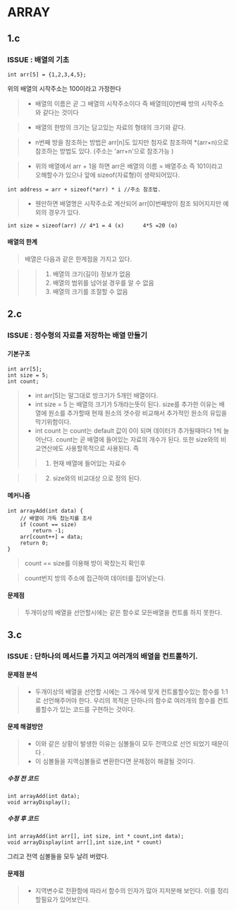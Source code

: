 # ARRAY

## 1.c

### ISSUE : 배열의 기초

```
int arr[5] = {1,2,3,4,5};
```
위의 배열의 시작주소는 100이라고 가정한다

> - 배열의 이름은 곧 그 배열의 시작주소이다 즉 배열의[0]번째 방의 시작주소와 같다는 것이다

> - 배열의 한방의 크기는 담고있는 자료의 형태의 크기와 같다.

> - n번째 방을 참조하는 방법은 arr[n]도 있지만 첨자로 참조하여 *(arr+n)으로 참조하는 방법도 있다. (주소는 'arr+n'으로 참조가능 )

> - 위의 배열에서 arr + 1을 하면 arr은 배열의 이름 = 배열주소 즉 101이라고 오해할수가 있으나 앞에 sizeof(자료형)이 생략되어있다.
```
int address = arr + sizeof(*arr) * i //주소 참조법.
```

> - 웬만하면 배열명은 시작주소로 계산되어 arr[0]번째방이 참조 되어지지만 예외의 경우가 있다.
```
int size = sizeof(arr) // 4*1 = 4 (x)      4*5 =20 (o)
```

#### 배열의 한계
> 배열은 다음과 같은 한계점을 가지고 있다.

>	> 1. 배열의 크기(길이) 정보가 없음
>	> 2. 배열의 범위를 넘어설 경우를 알 수 없음
>	> 3. 배열의 크기를 조절할 수 없음

## 2.c

### ISSUE : 정수형의 자료를 저장하는 배열 만들기

#### 기본구조 

```
int arr[5];
int size = 5;
int count;
```

> - int arr[5]는 말그대로 방크기가 5개인 배열이다.
> - int size = 5 는 배열의 크기가 5개라는뜻이 된다. size를 추가한 이유는 배열에 원소를 추가할때 현재 원소의 갯수랑 비교해서 
추가적인 원소의 유입을 막기위함이다.
> - int count 는 count는 default 값이 0이 되며 데이터가 추가될때마다 1씩 늘어난다. count는 곧 배열에 들어있는 자료의 개수가 된다.
또한 size와의 비교연산에도 사용할목적으로 사용된다. 즉
> > 1. 현재 배열에 들어있는 자료수

> > 2. size와의 비교대상 으로 정의 된다.

#### 메커니즘

```
int arrayAdd(int data) {
	// 배열이 가득 찼는지를 조사
	if (count == size)
		return -1;
	arr[count++] = data;
	return 0;
}
```
> count == size를 이용해 방이 꽉찼는지 확인후 

> count번지 방의 주소에 접근하여 데이터를 집어넣는다.

#### 문제점 

> 두개이상의 배열을 선언할시에는 같은 함수로 모든배열을 컨트롤 하지 못한다.

## 3.c

### ISSUE : 단하나의 메서드를 가지고 여러개의 배열을 컨트롤하기.

#### 문제점 분석 

> - 두개이상의 배열을 선언할 시에는 그 개수에 맞게 컨트롤할수있는 함수를 1:1로 선언해주어야 한다. 우리의 목적은 단하나의 함수로 여러개의 함수를 컨트롤할수가 있는 코드를 구현하는 것이다. 

#### 문제 해결방안

> - 이와 같은 상황이 발생한 이유는 심볼들이 모두 전역으로 선언 되었기 때문이다 . 
> - 이 심볼들을 지역심볼들로 변환한다면 문제점이 해결될 것이다.

##### 수정 전 코드
```
int arrayAdd(int data);
void arrayDisplay();
```

##### 수정 후 코드

```
int arrayAdd(int arr[], int size, int * count,int data);
void arrayDisplay(int arr[],int size,int * count)
```

그리고 전역 심볼들을 모두 날려 버렸다.

#### 문제점 

> - 지역변수로 전환함에 따라서 함수의 인자가 많아 지저분해 보인다. 이를 정리할필요가 있어보인다.
